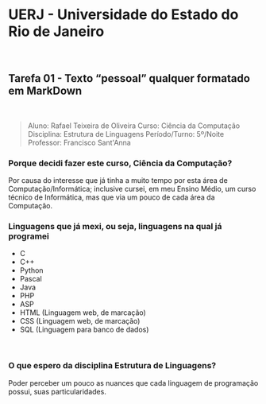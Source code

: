 # UERJ - Universidade do Estado do Rio de Janeiro
&nbsp;
## Tarefa 01 - Texto “pessoal” qualquer formatado em MarkDown
&nbsp;
> Aluno: Rafael Teixeira de Oliveira
Curso: Ciência da Computação
Disciplina: Estrutura de Linguagens
Período/Turno: 5º/Noite
Professor: Francisco Sant'Anna


### Porque decidi fazer este curso, Ciência da Computação?
Por causa do interesse que já tinha a muito tempo por esta área de Computação/Informática; inclusive cursei, em meu Ensino Médio, um curso técnico de Informática, mas que via um pouco de cada área da Computação.
&nbsp;
### Linguagens que já mexi, ou seja, linguagens na qual já programei
* C
* C++
* Python
* Pascal
* Java
* PHP
* ASP
* HTML (Linguagem web, de marcação)
* CSS (Linguagem web, de marcação)
* SQL (Linguagem para banco de dados)

&nbsp;
### O que espero da disciplina Estrutura de Linguagens?

Poder perceber um pouco as nuances que cada linguagem de programação possui, suas particularidades.